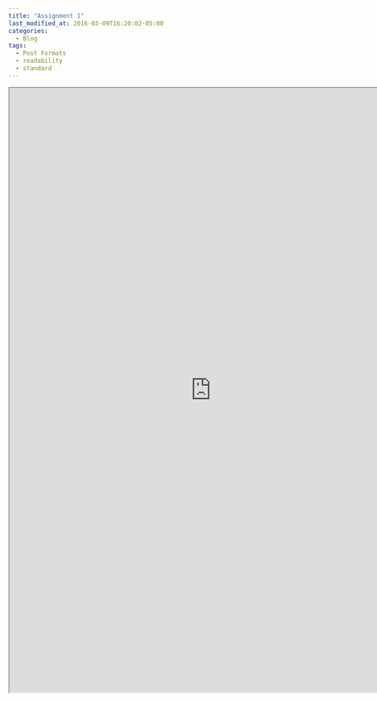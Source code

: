 ```yaml
---
title: "Assignment 1"
last_modified_at: 2016-03-09T16:20:02-05:00
categories:
  - Blog
tags:
  - Post Formats
  - readability
  - standard
---
```


<iframe src="https://docs.google.com/document/d/e/2PACX-1vQeCKzckalo1A9UMVQMswLv7gBRNBXJkI5TMREa6wSa2-RQE3vQDeX6bopmHqN0Hw/pub?embedded=true" width="800" height="1200"></iframe>